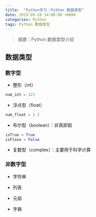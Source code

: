 ```yaml
---
title:  "Python学习：Python 数据类型"
date: 2019-09-28 14:00:00 +0800
categories: Python
tags: Python 数据类型
---
```


> 摘要：Python 数据类型介绍

## 数据类型

### 数字型

* 整形（int）

```python
num_int = 123
```

* 浮点型（float）

```python
num_float = 2.3
```

* 布尔型（boolean）：非真即假

```python
isTrue = True
isFlase = False
```

* 复数型（complex）：主要用于科学计算
	
### 非数字型

* 字符串

* 列表

* 元祖

* 字典